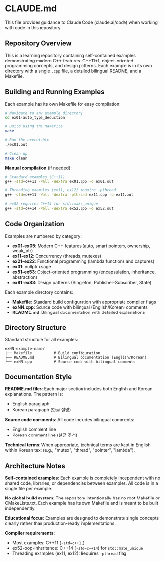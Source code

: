 # CLAUDE.md

This file provides guidance to Claude Code (claude.ai/code) when working with code in this repository.

## Repository Overview

This is a learning repository containing self-contained examples demonstrating modern C++ features (C++11+), object-oriented programming concepts, and design patterns. Each example is in its own directory with a single `.cpp` file, a detailed bilingual README, and a Makefile.

## Building and Running Examples

Each example has its own Makefile for easy compilation:

```bash
# Navigate to any example directory
cd ex01-auto_type_deduction

# Build using the Makefile
make

# Run the executable
./ex01.out

# Clean up
make clean
```

**Manual compilation** (if needed):
```bash
# Standard examples (C++11)
g++ -std=c++11 -Wall -Wextra ex01.cpp -o ex01.out

# Threading examples (ex11, ex12) require -pthread
g++ -std=c++11 -Wall -Wextra -pthread ex11.cpp -o ex11.out

# ex52 requires C++14 for std::make_unique
g++ -std=c++14 -Wall -Wextra ex52.cpp -o ex52.out
```

## Code Organization

Examples are numbered by category:
- **ex01-ex05**: Modern C++ features (auto, smart pointers, ownership, weak_ptr)
- **ex11-ex12**: Concurrency (threads, mutexes)
- **ex21-ex22**: Functional programming (lambda functions and captures)
- **ex31**: nullptr usage
- **ex51-ex53**: Object-oriented programming (encapsulation, inheritance, abstraction)
- **ex81-ex83**: Design patterns (Singleton, Publisher-Subscriber, State)

Each example directory contains:
- **Makefile**: Standard build configuration with appropriate compiler flags
- **exNN.cpp**: Source code with bilingual (English/Korean) comments
- **README.md**: Bilingual documentation with detailed explanations

## Directory Structure

Standard structure for all examples:
```
exNN-example-name/
├── Makefile          # Build configuration
├── README.md         # Bilingual documentation (English/Korean)
└── exNN.cpp          # Source code with bilingual comments
```

## Documentation Style

**README.md files**: Each major section includes both English and Korean explanations. The pattern is:
- English paragraph
- Korean paragraph (한글 설명)

**Source code comments**: All code includes bilingual comments:
- English comment line
- Korean comment line (한글 주석)

**Technical terms**: When appropriate, technical terms are kept in English within Korean text (e.g., "mutex", "thread", "pointer", "lambda").

## Architecture Notes

**Self-contained examples**: Each example is completely independent with no shared code, libraries, or dependencies between examples. All code is in a single file per example.

**No global build system**: The repository intentionally has no root Makefile or CMakeLists.txt. Each example has its own Makefile and is meant to be built independently.

**Educational focus**: Examples are designed to demonstrate single concepts clearly rather than production-ready implementations.

**Compiler requirements**:
- Most examples: C++11 (`-std=c++11`)
- ex52-oop-inheritance: C++14 (`-std=c++14`) for `std::make_unique`
- Threading examples (ex11, ex12): Requires `-pthread` flag

